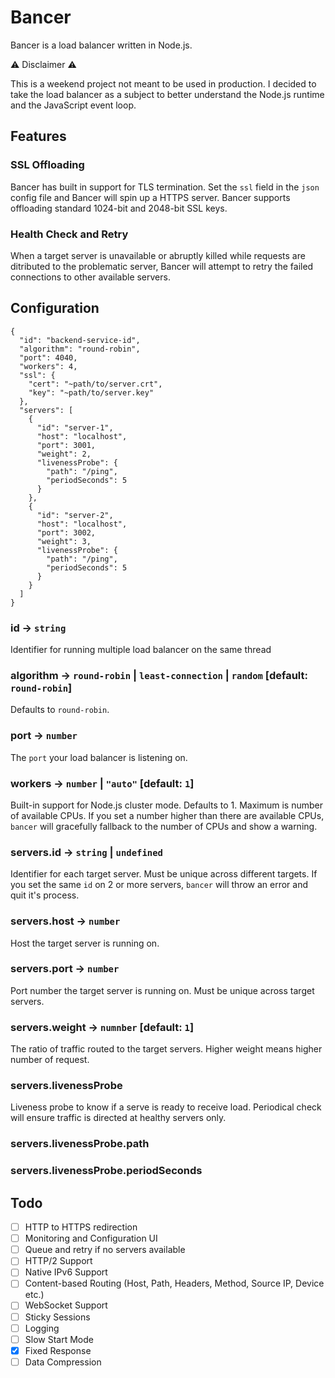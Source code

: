 # Bancer

Bancer is a load balancer written in Node.js.

⚠ Disclaimer ⚠

This is a weekend project not meant to be used in production. I decided to take the load balancer as a subject to better understand the Node.js runtime and the JavaScript event loop.

## Features

### SSL Offloading

Bancer has built in support for TLS termination. Set the `ssl` field in the `json` config file and Bancer will spin up a HTTPS server. Bancer supports offloading standard 1024-bit and 2048-bit SSL keys.

### Health Check and Retry

When a target server is unavailable or abruptly killed while requests are ditributed to the problematic server, Bancer will attempt to retry the failed connections to other available servers.

## Configuration

```jsonc
{
  "id": "backend-service-id",
  "algorithm": "round-robin",
  "port": 4040,
  "workers": 4,
  "ssl": {
    "cert": "~path/to/server.crt",
    "key": "~path/to/server.key"
  },
  "servers": [
    {
      "id": "server-1",
      "host": "localhost",
      "port": 3001,
      "weight": 2,
      "livenessProbe": {
        "path": "/ping",
        "periodSeconds": 5
      }
    },
    {
      "id": "server-2",
      "host": "localhost",
      "port": 3002,
      "weight": 3,
      "livenessProbe": {
        "path": "/ping",
        "periodSeconds": 5
      }
    }
  ]
}
```

### id -> `string`

Identifier for running multiple load balancer on the same thread

### algorithm -> `round-robin` | `least-connection` | `random` [default: `round-robin`]

Defaults to `round-robin`.

### port -> `number`

The `port` your load balancer is listening on.

### workers -> `number` | `"auto"` [default: `1`]

Built-in support for Node.js cluster mode. Defaults to 1. Maximum is number of available CPUs. If you set a number higher than there are available CPUs, `bancer` will gracefully fallback to the number of CPUs and show a warning.

### servers.id -> `string` | `undefined`

Identifier for each target server. Must be unique across different targets. If you set the same `id` on 2 or more servers, `bancer` will throw an error and quit it's process.

### servers.host -> `number`

Host the target server is running on.

### servers.port -> `number`

Port number the target server is running on. Must be unique across target servers.

### servers.weight -> `numnber` [default: `1`]

The ratio of traffic routed to the target servers. Higher weight means higher number of request.

### servers.livenessProbe

Liveness probe to know if a serve is ready to receive load. Periodical check will ensure traffic is directed at healthy servers only.

### servers.livenessProbe.path

### servers.livenessProbe.periodSeconds

## Todo

- [ ] HTTP to HTTPS redirection
- [ ] Monitoring and Configuration UI
- [ ] Queue and retry if no servers available
- [ ] HTTP/2 Support
- [ ] Native IPv6 Support
- [ ] Content-based Routing (Host, Path, Headers, Method, Source IP, Device etc.)
- [ ] WebSocket Support
- [ ] Sticky Sessions
- [ ] Logging
- [ ] Slow Start Mode
- [x] Fixed Response
- [ ] Data Compression
